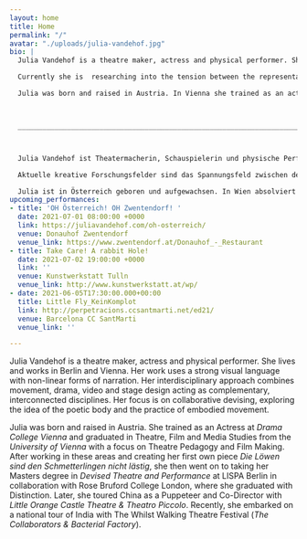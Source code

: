 ```yaml
---
layout: home
title: Home
permalink: "/"
avatar: "./uploads/julia-vandehof.jpg"
bio: |
  Julia Vandehof is a theatre maker, actress and physical performer. She lives and works in Lower Austria and Berlin. Her work uses a strong visual language with non-linear forms of narration. An interdisciplinary approach combines movement, drama, video and stage design as complementary, interconnected disciplines. Her focus is on collaborative devising, exploring the poetic body and the practice of embodied movement.

  Currently she is  researching into the tension between the representation and reality of gender roles in (mythological) stories, and a poetic view onto dys/utopian future worlds.

  Julia was born and raised in Austria. In Vienna she trained as an actress and in the basics of filmmaking. She graduated in Theatre, Film and Media Studies with a focus on Theatre Pedagogy. After working in these areas and creating her first own performance ‚Die Löwen sind den Schmetterlingen nicht lästig`, she then went on to taking her Masters degree in ‚Devised Theatre and Performance’ at arthaus/LISPA Berlin in collaboration with Rose Bruford College London.



  ______________________________________________________________________________



  Julia Vandehof ist Theatermacherin, Schauspielerin und physische Performerin. Sie lebt und arbeitet in Niederösterreich und Berlin. Ihre Arbeit kennzeichnet eine starke visuelle Sprache mit nichtlinearen Erzählformen. Dabei kombiniert sie Bewegung, Drama, Video und Bühnenbild als komplementäre, miteinander verbundene Disziplinen. Ihr Fokus liegt auf kollaborativen Stückentwicklungen, der Erforschung des poetischen Körpers und der Praxis von Embodied Movement.

  Aktuelle kreative Forschungsfelder sind das Spannungsfeld zwischen der Repräsentation und der Realität von Geschlechterrollen in (mythologischen) Geschichte, und ein poetischer Blick auf dys/utopische Zukunfts-Welten.

  Julia ist in Österreich geboren und aufgewachsen. In Wien absolviert sie eine Ausbildung zur Schauspielerin und in den Grundlagen des Filmemachens. Sie schließt ihr Studium der Theater-, Film- und Medienwissenschaften mit Schwerpunkt Theaterpädagogik ab. Nachdem sie in diesen Bereichen gearbeitet und ihr erstes eigenes Stück ‚Die Löwen sind den Schmetterlingen nicht lästig’ entwickelt hatte, entschließt sie sich ihrer künstlerischen Praxis volle Aufmerksamkeit zu schenken und macht ihren Master in „Devised Theatre and Performance“ (arthaus / LISPA Berlin und Rose Bruford College London).
upcoming_performances:
- title: 'OH Österreich! OH Zwentendorf! '
  date: 2021-07-01 08:00:00 +0000
  link: https://juliavandehof.com/oh-osterreich/
  venue: Donauhof Zwentendorf
  venue_link: https://www.zwentendorf.at/Donauhof_-_Restaurant
- title: Take Care! A rabbit Hole!
  date: 2021-07-02 19:00:00 +0000
  link: ''
  venue: Kunstwerkstatt Tulln
  venue_link: http://www.kunstwerkstatt.at/wp/
- date: 2021-06-05T17:30:00.000+00:00
  title: Little Fly_KeinKomplot
  link: http://perpetracions.ccsantmarti.net/ed21/
  venue: Barcelona CC SantMarti
  venue_link: ''

---
```

Julia Vandehof is a theatre maker, actress and physical performer. She lives and works in Berlin and Vienna. Her work uses a strong visual language with non-linear forms of narration. Her interdisciplinary approach combines movement, drama, video and stage design acting as complementary, interconnected disciplines. Her focus is on collaborative devising, exploring the idea of the poetic body and the practice of embodied movement.

Julia was born and raised in Austria. She trained as an Actress at _Drama College Vienna_ and graduated in Theatre, Film and Media Studies from the _University of Vienna_ with a focus on Theatre Pedagogy and Film Making. After working in these areas and creating her first own piece _Die Löwen sind den Schmetterlingen nicht lästig_, she then went on to taking her Masters degree in _Devised Theatre and Performance_ at LISPA Berlin in collaboration with Rose Bruford College London, where she graduated with Distinction. Later, she toured China as a Puppeteer and Co-Director with _Little Orange Castle Theatre & Theatro Piccolo_. Recently, she embarked on a national tour of India with The Whilst Walking Theatre Festival (_The Collaborators & Bacterial Factory_).